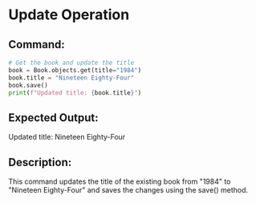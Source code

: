 # Update Operation
## Command:
```python
# Get the book and update the title
book = Book.objects.get(title="1984")
book.title = "Nineteen Eighty-Four"
book.save()
print(f"Updated title: {book.title}")
```
## Expected Output:
Updated title: Nineteen Eighty-Four
## Description:
This command updates the title of the existing book from "1984" to "Nineteen Eighty-Four" and saves the changes using the save() method.
